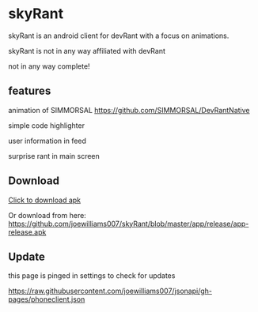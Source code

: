 # skyRant
skyRant is an android client for devRant with a focus on animations.

skyRant is not in any way affiliated with devRant

not in any way complete!
## features
animation of SIMMORSAL https://github.com/SIMMORSAL/DevRantNative

simple code highlighter

user information in feed

surprise rant in main screen
## Download

[Click to download apk](https://github.com/joewilliams007/skyRant/blob/master/app/release/app-release.apk?raw=true)

Or download from here: https://github.com/joewilliams007/skyRant/blob/master/app/release/app-release.apk

## Update
this page is pinged in settings to check for updates

https://raw.githubusercontent.com/joewilliams007/jsonapi/gh-pages/phoneclient.json
